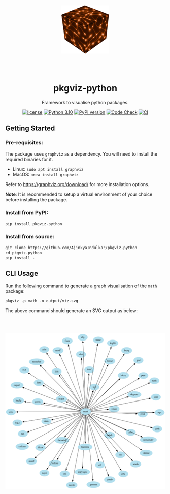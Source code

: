 <div align="center">

<img width="150px" src="https://raw.githubusercontent.com/AjinkyaIndulkar/pkgviz-python/main/assets/logo.png" alt="logo" style="padding-top:50px;padding-bottom:50px">

<h1> pkgviz-python </h1>

Framework to visualise python packages.

[![license](https://img.shields.io/badge/License-MIT-blue.svg)](https://github.com/AjinkyaIndulkar/pkgviz-python/dot/blob/main/LICENSE)
[![Python 3.10](https://img.shields.io/badge/python-3.10-blue.svg)](https://www.python.org/downloads/release/python-3106/)
[![PyPI version](https://badge.fury.io/py/pkgviz-python.svg)](https://badge.fury.io/py/pkgviz-python)
[![Code Check](https://github.com/AjinkyaIndulkar/pkgviz-python/actions/workflows/code-check.yaml/badge.svg)](https://github.com/AjinkyaIndulkar/pkgviz-python/actions/workflows/code-check.yaml)
[![CI](https://github.com/AjinkyaIndulkar/pkgviz-python/actions/workflows/pkgviz-ci.yaml/badge.svg)](https://github.com/AjinkyaIndulkar/pkgviz-python/actions/workflows/pkgviz-ci.yaml)

</div>

## Getting Started

### Pre-requisites:

The package uses `graphviz` as a dependency. You will need to install the required binaries for it.

-   Linux: `sudo apt install graphviz`
-   MacOS: `brew install graphviz`

Refer to https://graphviz.org/download/ for more installation options.

**Note**: It is recommended to setup a virtual environment of your choice before installing the package.

### Install from PyPI:

```
pip install pkgviz-python
```

### Install from source:

```
git clone https://github.com/AjinkyaIndulkar/pkgviz-python
cd pkgviz-python
pip install .
```

## CLI Usage

Run the following command to generate a graph visualisation of the `math` package:

```
pkgviz -p math -o output/viz.svg
```

The above command should generate an SVG output as below:

<div align="center">

<img width="600px" src="https://raw.githubusercontent.com/AjinkyaIndulkar/pkgviz-python/main/assets/viz-demo.svg" alt="demo-viz" style="padding-top:50px;padding-bottom:50px">

</div>
